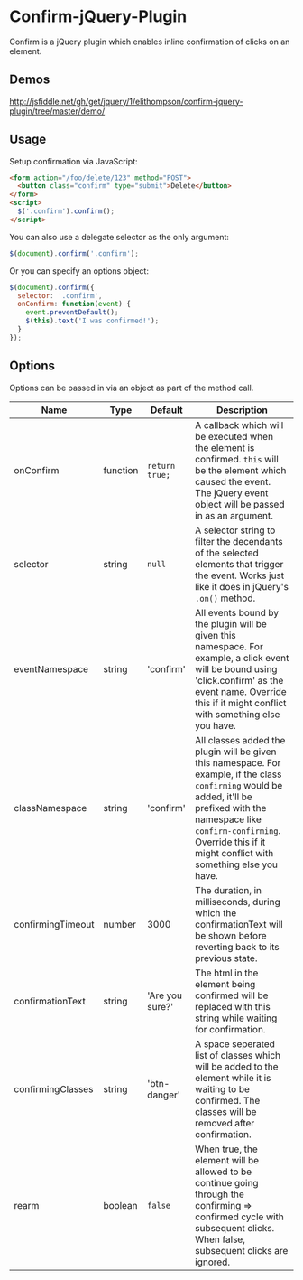 Confirm-jQuery-Plugin
=====================

Confirm is a jQuery plugin which enables inline confirmation of clicks on an element.

## Demos
http://jsfiddle.net/gh/get/jquery/1/elithompson/confirm-jquery-plugin/tree/master/demo/

## Usage
Setup confirmation via JavaScript:
```html
<form action="/foo/delete/123" method="POST">
  <button class="confirm" type="submit">Delete</button>
</form>
<script>
  $('.confirm').confirm();
</script>
```

You can also use a delegate selector as the only argument:
```javascript
$(document).confirm('.confirm');
```

Or you can specify an options object:
```javascript
$(document).confirm({
  selector: '.confirm',
  onConfirm: function(event) {
    event.preventDefault();
    $(this).text('I was confirmed!');
  } 
});
```

## Options

Options can be passed in via an object as part of the method call.

<table>
  <thead>
    <tr>
      <th>Name</th>
      <th>Type</th>
      <th>Default</th>
      <th>Description</th>
    </tr>
  </thead>
  <tbody>
    <tr>
      <td>onConfirm</td>
      <td>function</td>
      <td><code>return true;</code></td>
      <td>A callback which will be executed when the element is confirmed. <code>this</code> will be the element which caused the event. The jQuery event object will be passed in as an argument.</td>
    </tr>
    <tr>
      <td>selector</td>
      <td>string</td>
      <td><code>null</code></td>
      <td>A selector string to filter the decendants of the selected elements that trigger the event. Works just like it does in jQuery's <code>.on()</code> method.</td>
    </tr>
    <tr>
      <td>eventNamespace</td>
      <td>string</td>
      <td>'confirm'</td>
      <td>All events bound by the plugin will be given this namespace. For example, a click event will be bound using 'click.confirm' as the event name. Override this if it might conflict with something else you have.</td>
    </tr>
    <tr>
      <td>classNamespace</td>
      <td>string</td>
      <td>'confirm'</td>
      <td>All classes added the plugin will be given this namespace. For example, if the class <code>confirming</code> would be added, it'll be prefixed with the namespace like <code>confirm-confirming</code>. Override this if it might conflict with something else you have.</td>
    </tr>
    <tr>
      <td>confirmingTimeout</td>
      <td>number</td>
      <td>3000</td>
      <td>The duration, in milliseconds, during which the confirmationText will be shown before reverting back to its previous state.</td>
    </tr>
    <tr>
      <td>confirmationText</td>
      <td>string</td>
      <td>'Are you sure?'</td>
      <td>The html in the element being confirmed will be replaced with this string while waiting for confirmation.</td>
    </tr>
    <tr>
      <td>confirmingClasses</td>
      <td>string</td>
      <td>'btn-danger'</td>
      <td>A space seperated list of classes which will be added to the element while it is waiting to be confirmed. The classes will be removed after confirmation.</td>
    </tr>
    <tr>
      <td>rearm</td>
      <td>boolean</td>
      <td><code>false</code></td>
      <td>When true, the element will be allowed to be continue going through the confirming => confirmed cycle with subsequent clicks. When false, subsequent clicks are ignored.</td>
    </tr>
  </tbody>
</table>
